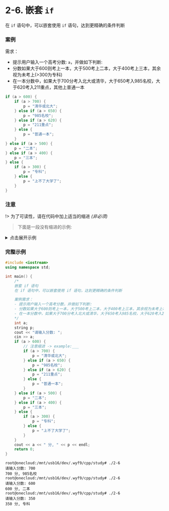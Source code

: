 # 2-6. 嵌套 `if`

在 `if` 语句中，可以嵌套使用 `if` 语句，达到更精确的条件判断

### 案例

需求：

- 提示用户输入一个高考分数: `a`，并做如下判断:
- 分数如果大于600则考上一本，大于500考上二本，大于400考上三本，其余视为未考上(>300为专科)
- 在一本分数中，如果大于700分考入北大或清华，大于650考入985名校，大于620考入211重点，其他上普通一本

```cpp
if (a > 600) {
    if (a > 700) {
        p = "清华或北大";
    } else if (a > 650) {
        p = "985名校";
    } else if (a > 620) {
        p = "211重点";
    } else {
        p = "普通一本";
    }
} else if (a > 500) {
    p = "二本";
} else if (a > 400) {
    p = "三本";
} else {
    if (a > 300) {
        p = "专科";
    } else {
        p = "上不了大学了";
    }
}
```

### 注意

!> 为了可读性，请在代码中加上适当的缩进 *(非必须)*

> 下面是一段没有缩进的示例:

<details>
<summary>点击展开示例</summary>

请尝试阅读:

```cpp
if (a > 600) {
if (a > 700) {
p = "清华或北大";
} else if (a > 650) {
p = "985名校";
} else if (a > 620) {
p = "211重点";
} else {
p = "普通一本";
}
} else if (a > 500) {
p = "二本";
} else if (a > 400) {
p = "三本";
} else {
if (a > 300) {
p = "专科";
} else {
p = "上不了大学了";
}
}
```

</details>

### 完整示例

```cpp
#include <iostream>
using namespace std;

int main() {
    /*
    嵌套 if 语句
    在 if 语句中，可以嵌套使用 if 语句，达到更精确的条件判断

    案例需求：
    - 提示用户输入一个高考分数，并做如下判断:
    - 分数如果大于600则考上一本，大于500考上二本，大于400考上三本，其余视为未考上本科
    - 在一本分数中，如果大于700分考入北大或清华，大于650考入985名校，大于620考入211重点，其他上普通一本
    */
    int a;
    string p;
    cout << "请输入分数: ";
    cin >> a;
    if (a > 600) {
        // 注意缩进 -> example:___
        if (a > 700) {
            p = "清华或北大";
        } else if (a > 650) {
            p = "985名校";
        } else if (a > 620) {
            p = "211重点";
        } else {
            p = "普通一本";
        }
    } else if (a > 500) {
        p = "二本";
    } else if (a > 400) {
        p = "三本";
    } else {
        if (a > 300) {
            p = "专科";
        } else {
            p = "上不了大学了";
        }
    }
    cout << a << " 分, " << p << endl;
    return 0;
}
```

```output
root@onecloud:/mnt/usb16/dev/.wyf9/cpp/study# ./2-6
请输入分数: 700
700 分, 985名校
root@onecloud:/mnt/usb16/dev/.wyf9/cpp/study# ./2-6
请输入分数: 600
600 分, 二本
root@onecloud:/mnt/usb16/dev/.wyf9/cpp/study# ./2-6
请输入分数: 350
350 分, 专科
```